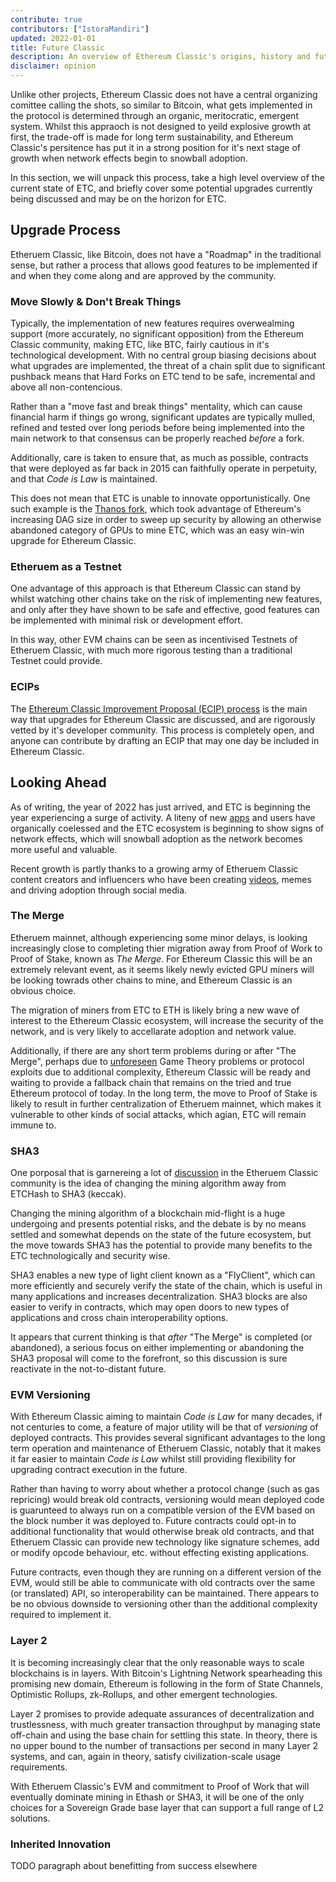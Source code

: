 ```yaml
---
contribute: true
contributors: ["IstoraMandiri"]
updated: 2022-01-01
title: Future Classic
description: An overview of Ethereum Classic's origins, history and future development roadmap
disclaimer: opinion
---
```


Unlike other projects, Ethereum Classic does not have a central organizing comittee calling the shots, so similar to Bitcoin, what gets implemented in the protocol is determined through an organic, meritocratic, emergent system. Whilst this appraoch is not designed to yeild explosive growth at first, the trade-off is made for long term sustainability, and Ethereum Classic's persitence has put it in a strong position for it's next stage of growth when network effects begin to snowball adoption.

In this section, we will unpack this process, take a high level overview of the current state of ETC, and briefly cover some potential upgrades currently being discussed and may be on the horizon for ETC.

## Upgrade Process

Etheruem Classic, like Bitcoin, does not have a "Roadmap" in the traditional sense, but rather a process that allows good features to be implemented if and when they come along and are approved by the community.

### Move Slowly & Don't Break Things

Typically, the implementation of new features requires overwealming support (more accurately, no significant opposition) from the Ethereum Classic community, making ETC, like BTC, fairly cautious in it's technological development. With no central group biasing decisions about what upgrades are implemented, the threat of a chain split due to significant pushback means that Hard Forks on ETC tend to be safe, incremental and above all non-contencious.

Rather than a "move fast and break things" mentality, which can cause financial harm if things go wrong, significant updates are typically mulled, refined and tested over long periods before being implemented into the main network to that consensus can be properly reached _before_ a fork.

Additionally, care is taken to ensure that, as much as possible, contracts that were deployed as far back in 2015 can faithfully operate in perpetuity, and that _Code is Law_ is maintained.

This does not mean that ETC is unable to innovate opportunistically. One such example is the [Thanos fork](/knowledge/forks#thanos), which took advantage of Ethereum's increasing DAG size in order to sweep up security by allowing an otherwise abandoned category of GPUs to mine ETC, which was an easy win-win upgrade for Ethereum Classic.

### Etheruem as a Testnet

One advantage of this approach is that Ethereum Classic can stand by whilst watching other chains take on the risk of implementing new features, and only after they have shown to be safe and effective, good features can be implemented with minimal risk or development effort.

In this way, other EVM chains can be seen as incentivised Testnets of Etheruem Classic, with much more rigorous testing than a traditional Testnet could provide.

### ECIPs

The [Ethereum Classic Improvement Proposal (ECIP) process](/development/ecips) is the main way that upgrades for Ethereum Classic are discussed, and are rigorously vetted by it's developer community. This process is completely open, and anyone can contribute by drafting an ECIP that may one day be included in Ethereum Classic.

## Looking Ahead

As of writing, the year of 2022 has just arrived, and ETC is beginning the year experiencing a surge of activity. A liteny of new [apps](/services/apps) and users have organically coelessed and the ETC ecosystem is beginning to show signs of network effects, which will snowball adoption as the network becomes more useful and valuable.

Recent growth is partly thanks to a growing army of Etheruem Classic content creators and influencers who have been creating [videos](/videos), memes and driving adoption through social media.

### The Merge

Etheruem mainnet, although experiencing some minor delays, is looking increasingly close to completing thier migration away from Proof of Work to Proof of Stake, known as _The Merge_. For Ethereum Classic this will be an extremely relevant event, as it seems likely newly evicted GPU miners will be looking towrads other chains to mine, and Ethereum Classic is an obvious choice.

The migration of miners from ETC to ETH is likely bring a new wave of interest to the Ethereum Classic ecosystem, will increase the security of the network, and is very likely to accellarate adoption and network value.

Additionally, if there are any short term problems during or after "The Merge", perhaps due to [unforeseen](/why-classic/decentralization) Game Theory problems or protocol exploits due to additional complexity, Ethereum Classic will be ready and waiting to provide a fallback chain that remains on the tried and true Ethereum protocol of today. In the long term, the move to Proof of Stake is likely to result in further centralization of Etheruem mainnet, which makes it vulnerable to other kinds of social attacks, which agian, ETC will remain immune to.

### SHA3

One porposal that is garnereing a lot of [discussion](https://etccooperative.org/posts/2020-12-03-why-keccak/) in the Etheruem Classic community is the idea of changing the mining algorithm away from ETCHash to SHA3 (keccak).

Changing the mining algorithm of a blockchain mid-flight is a huge undergoing and presents potential risks, and the debate is by no means settled and somewhat depends on the state of the future ecosystem, but the move towards SHA3 has the potential to provide many benefits to the ETC technologically and security wise.

SHA3 enables a new type of light client known as a "FlyClient", which can more efficiently and securely verify the state of the chain, which is useful in many applications and increases decentralization. SHA3 blocks are also easier to verify in contracts, which may open doors to new types of applications and cross chain interoperability options.

It appears that current thinking is that _after_ "The Merge" is completed (or abandoned), a serious focus on either implementing or abandoning the SHA3 proposal will come to the forefront, so this discussion is sure reactivate in the not-to-distant future.

### EVM Versioning

With Ethereum Classic aiming to maintain _Code is Law_ for many decades, if not centuries to come, a feature of major utility will be that of _versioning_ of deployed contracts. This provides several significant advantages to the long term operation and maintenance of Etheruem Classic, notably that it makes it far easier to maintain _Code is Law_ whilst still providing flexibility for upgrading contract execution in the future.

Rather than having to worry about whether a protocol change (such as gas repricing) would break old contracts, versioning would mean deployed code is guarunteed to always run on a compatible version of the EVM based on the block number it was deployed to. Future contracts could opt-in to additional functionality that would otherwise break old contracts, and that Etheruem Classic can provide new technology like signature schemes, add or modify opcode behaviour, etc. without effecting existing applications.

Future contracts, even though they are running on a different version of the EVM, would still be able to communicate with old contracts over the same (or translated) API, so interoperability can be maintained. There appears to be no obvious downside to versioning other than the additional complexity required to implement it.

### Layer 2

It is becoming increasingly clear that the only reasonable ways to scale blockchains is in layers. With Bitcoin's Lightning Network spearheading this promising new domain, Ethereum is following in the form of State Channels, Optimistic Rollups, zk-Rollups, and other emergent technologies.

Layer 2 promises to provide adequate assurances of decentralization and trustlessness, with much greater transaction throughput by managing state off-chain and using the base chain for settling this state. In theory, there is no upper bound to the number of transactions per second in many Layer 2 systems, and can, again in theory, satisfy civilization-scale usage requirements.

With Etheruem Classic's EVM and commitment to Proof of Work that will eventually dominate mining in Ethash or SHA3, it will be one of the only choices for a Sovereign Grade base layer that can support a full range of L2 solutions.

### Inherited Innovation

TODO paragraph about benefitting from success elsewhere
